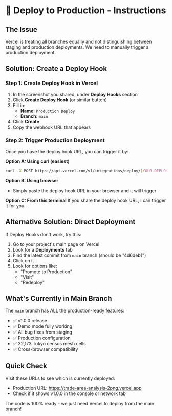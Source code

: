# 🚀 Deploy to Production - Instructions

## The Issue
Vercel is treating all branches equally and not distinguishing between staging and production deployments. We need to manually trigger a production deployment.

## Solution: Create a Deploy Hook

### Step 1: Create Deploy Hook in Vercel
1. In the screenshot you shared, under **Deploy Hooks** section
2. Click **Create Deploy Hook** (or similar button)
3. Fill in:
   - **Name**: `Production Deploy`
   - **Branch**: `main`
4. Click **Create**
5. Copy the webhook URL that appears

### Step 2: Trigger Production Deployment
Once you have the deploy hook URL, you can trigger it by:

**Option A: Using curl (easiest)**
```bash
curl -X POST https://api.vercel.com/v1/integrations/deploy/[YOUR-DEPLOY-HOOK-ID]
```

**Option B: Using browser**
- Simply paste the deploy hook URL in your browser and it will trigger

**Option C: From this terminal**
If you share the deploy hook URL, I can trigger it for you.

## Alternative Solution: Direct Deployment

If Deploy Hooks don't work, try this:

1. Go to your project's main page on Vercel
2. Look for a **Deployments** tab
3. Find the latest commit from `main` branch (should be "4d6deb1")
4. Click on it
5. Look for options like:
   - "Promote to Production"
   - "Visit"
   - "Redeploy"

## What's Currently in Main Branch

The `main` branch has ALL the production-ready features:
- ✅ v1.0.0 release
- ✅ Demo mode fully working
- ✅ All bug fixes from staging
- ✅ Production configuration
- ✅ 32,173 Tokyo census mesh cells
- ✅ Cross-browser compatibility

## Quick Check
Visit these URLs to see which is currently deployed:
- Production URL: https://trade-area-analysis-2png.vercel.app
- Check if it shows v1.0.0 in the console or network tab

The code is 100% ready - we just need Vercel to deploy from the main branch!